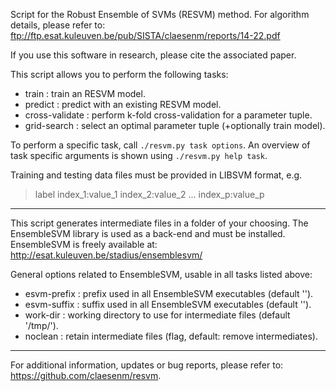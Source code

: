 Script for the Robust Ensemble of SVMs (RESVM) method. For algorithm details, 
please refer to:
    ftp://ftp.esat.kuleuven.be/pub/SISTA/claesenm/reports/14-22.pdf

If you use this software in research, please cite the associated paper.

This script allows you to perform the following tasks:
- train          : train an RESVM model.
- predict        : predict with an existing RESVM model.
- cross-validate : perform k-fold cross-validation for a parameter tuple.
- grid-search    : select an optimal parameter tuple (+optionally train model).

To perform a specific task, call `./resvm.py task options`.
An overview of task specific arguments is shown using `./resvm.py help task`.

Training and testing data files must be provided in LIBSVM format, e.g.
> label index_1:value_1 index_2:value_2 ... index_p:value_p

---

This script generates intermediate files in a folder of your choosing. 
The EnsembleSVM library is used as a back-end and must be installed.
EnsembleSVM is freely available at: 
  http://esat.kuleuven.be/stadius/ensemblesvm/

General options related to EnsembleSVM, usable in all tasks listed above:
- esvm-prefix : prefix used in all EnsembleSVM executables (default '').
- esvm-suffix : suffix used in all EnsembleSVM executables (default '').
- work-dir    : working directory to use for intermediate files (default '/tmp/').
- noclean     : retain intermediate files (flag, default: remove intermediates).

---

For additional information, updates or bug reports, please refer to:
    https://github.com/claesenm/resvm.
